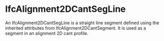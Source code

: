 IfcAlignment2DCantSegLine
=========================
An IfcAlignment2DCantSegLine is a straight line segment defined using the
inherited attributes from IfcAlignment2DCantSegment. It is used as a segment
in an alignment 2D cant profile.  


